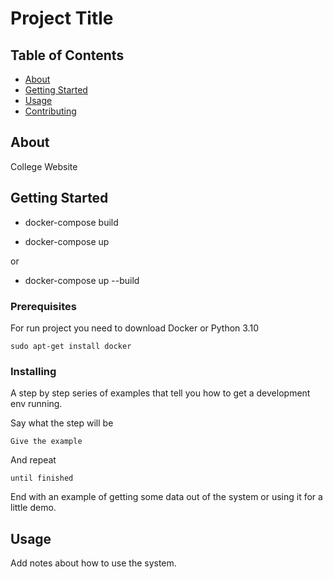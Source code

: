# Project Title

## Table of Contents

- [About](#about)
- [Getting Started](#getting_started)
- [Usage](#usage)
- [Contributing](../CONTRIBUTING.md)

## About <a name = "about"></a>

College Website

## Getting Started <a name = "getting_started"></a>

 - docker-compose build  

 - docker-compose up

or 

 - docker-compose up --build

### Prerequisites

For run project you need to download Docker or Python 3.10

```
sudo apt-get install docker
```

### Installing

A step by step series of examples that tell you how to get a development env running.

Say what the step will be

```
Give the example
```

And repeat

```
until finished
```

End with an example of getting some data out of the system or using it for a little demo.

## Usage <a name = "usage"></a>

Add notes about how to use the system.
